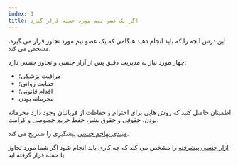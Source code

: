 ```yaml
---
index: 1
title: اگر یک عضو تیم مورد حمله قرار گیرد
---
```

این درس آنچه را که باید انجام دهید هنگامی که یک عضو تیم مورد تجاوز قرار می گیرد، مشخص می کند.

چهار مورد نیاز به مدیریت دقیق پس از آزار جنسی و تجاوز جنسی دارد:

*   مراقبت پزشکی؛
*  حمایت روانی؛
*  اقدام قانونی؛
*  محرمانه بودن

اطمینان حاصل کنید که روش هایی برای احترام و حفاظت از قربانیان وجود دارد
محرمانه بودن، حقوقی و حقوق بشر، حفظ حریم خصوصی و کرامت.

[مبتدی تهاجم جنسی](umbrella://incident-response/sexual-assault/beginner) پیشگیری را تشریح می کند.

[ازار جنسی پیشرفته](umbrella://incident-response/sexual-assault/advanced) را مشخص می کند که چه کاری باید انجام شود اگر شما مورد تجاوز یا حمله قرار گرفته اید.